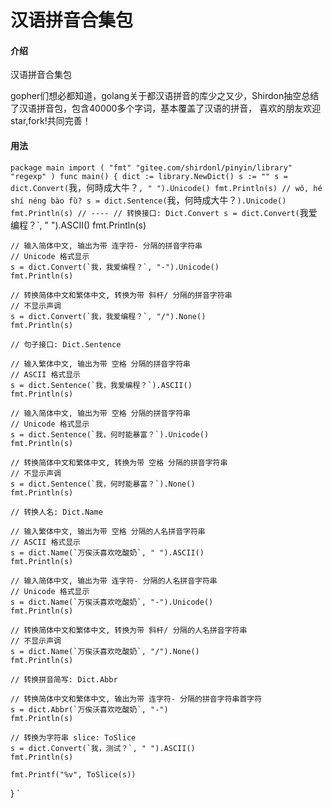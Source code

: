 # 汉语拼音合集包

#### 介绍
汉语拼音合集包

gopher们想必都知道，golang关于都汉语拼音的库少之又少，Shirdon抽空总结了汉语拼音包，包含40000多个字词，基本覆盖了汉语的拼音，
喜欢的朋友欢迎star,fork!共同完善！

#### 用法
`package main
 import (
 	"fmt"
 	"gitee.com/shirdonl/pinyin/library"
 	"regexp"
 )
 func main() {
 	dict := library.NewDict()
 	s := ""
 	s = dict.Convert(`我，何時成大牛？`, " ").Unicode()
 	fmt.Println(s)
 	// wǒ, hé shí néng bào fù?
 	s = dict.Sentence(`我，何時成大牛？`).Unicode()
 	fmt.Println(s)
 	// ----
 	// 转换接口: Dict.Convert
 	s = dict.Convert(`我爱编程？`, " ").ASCII()
 	fmt.Println(s)
 
 	// 输入简体中文, 输出为带 连字符- 分隔的拼音字符串
 	// Unicode 格式显示
 	s = dict.Convert(`我，我爱编程？`, "-").Unicode()
 	fmt.Println(s)
 
 	// 转换简体中文和繁体中文, 转换为带 斜杆/ 分隔的拼音字符串
 	// 不显示声调
 	s = dict.Convert(`我，我爱编程？`, "/").None()
 	fmt.Println(s)
 
 	// 句子接口: Dict.Sentence
 
 	// 输入繁体中文, 输出为带 空格 分隔的拼音字符串
 	// ASCII 格式显示
 	s = dict.Sentence(`我，我爱编程？`).ASCII()
 	fmt.Println(s)
 
 	// 输入简体中文, 输出为带 空格 分隔的拼音字符串
 	// Unicode 格式显示
 	s = dict.Sentence(`我，何时能暴富？`).Unicode()
 	fmt.Println(s)
 
 	// 转换简体中文和繁体中文, 转换为带 空格 分隔的拼音字符串
 	// 不显示声调
 	s = dict.Sentence(`我，何时能暴富？`).None()
 	fmt.Println(s)
 
 	// 转换人名: Dict.Name
 
 	// 输入繁体中文, 输出为带 空格 分隔的人名拼音字符串
 	// ASCII 格式显示
 	s = dict.Name(`万俟沃喜欢吃酸奶`, " ").ASCII()
 	fmt.Println(s)
 
 	// 输入简体中文, 输出为带 连字符- 分隔的人名拼音字符串
 	// Unicode 格式显示
 	s = dict.Name(`万俟沃喜欢吃酸奶`, "-").Unicode()
 	fmt.Println(s)
 
 	// 转换简体中文和繁体中文, 转换为带 斜杆/ 分隔的人名拼音字符串
 	// 不显示声调
 	s = dict.Name(`万俟沃喜欢吃酸奶`, "/").None()
 	fmt.Println(s)
 
 	// 转换拼音简写: Dict.Abbr
 
 	// 转换简体中文和繁体中文, 输出为带 连字符- 分隔的拼音字符串首字符
 	s = dict.Abbr(`万俟沃喜欢吃酸奶`, "-")
 	fmt.Println(s)
 
 	// 转换为字符串 slice: ToSlice
 	s = dict.Convert(`我，测试？`, " ").ASCII()
 	fmt.Println(s)
 
 	fmt.Printf("%v", ToSlice(s))
 
 }
`
